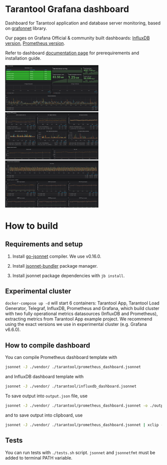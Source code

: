 # Tarantool Grafana dashboard

Dashboard for Tarantool application and database server monitoring, based on [grafonnet](https://github.com/grafana/grafonnet-lib) library.

Our pages on Grafana Official & community built dashboards: [InfluxDB version](https://grafana.com/grafana/dashboards/12567), [Prometheus version](https://grafana.com/grafana/dashboards/13054).

Refer to dashboard [documentation page](https://www.tarantool.io/en/doc/latest/book/monitoring/grafana_dashboard/) for prerequirements and installation guide.

<img src="./doc/monitoring/images/Prometheus_dashboard_1.png" width="300"/> <img src="./doc/monitoring/images/Prometheus_dashboard_2.png" width="300"/> <img src="./doc/monitoring/images/Prometheus_dashboard_3.png" width="300"/> 

# How to build

## Requirements and setup

1. Install [go-jsonnet](https://github.com/google/go-jsonnet) compiler. We use v0.16.0. 

1. Install [jsonnet-bundler](https://github.com/jsonnet-bundler/jsonnet-bundler) package manager.

1. Install jsonnet package dependencies with ```jb install```.

## Experimental cluster

```docker-compose up -d``` will start 6 containers: Tarantool App, Tarantool Load Generator, Telegraf, InfluxDB, Prometheus and Grafana, which build cluster with two fully operational metrics datasources (InfluxDB and Prometheus), extracting metrics from Tarantool App example project. We recommend using the exact versions we use in experimental cluster (e.g. Grafana v6.6.0). 

## How to compile dashboard

You can compile Prometheus dashboard template with
```bash
jsonnet -J ./vendor/ ./tarantool/prometheus_dashboard.jsonnet
```
and InfluxDB dashboard template with
```bash
jsonnet -J ./vendor/ ./tarantool/influxdb_dashboard.jsonnet
```

To save output into `output.json` file, use
```bash
jsonnet -J ./vendor/ ./tarantool/prometheus_dashboard.jsonnet -o ./output.json
```
and to save output into clipboard, use
```bash
jsonnet -J ./vendor/ ./tarantool/prometheus_dashboard.jsonnet | xclip -selection clipboard
```

## Tests

You can run tests with `./tests.sh` script. `jsonnet` and `jsonnetfmt` must be added to terminal PATH variable.
